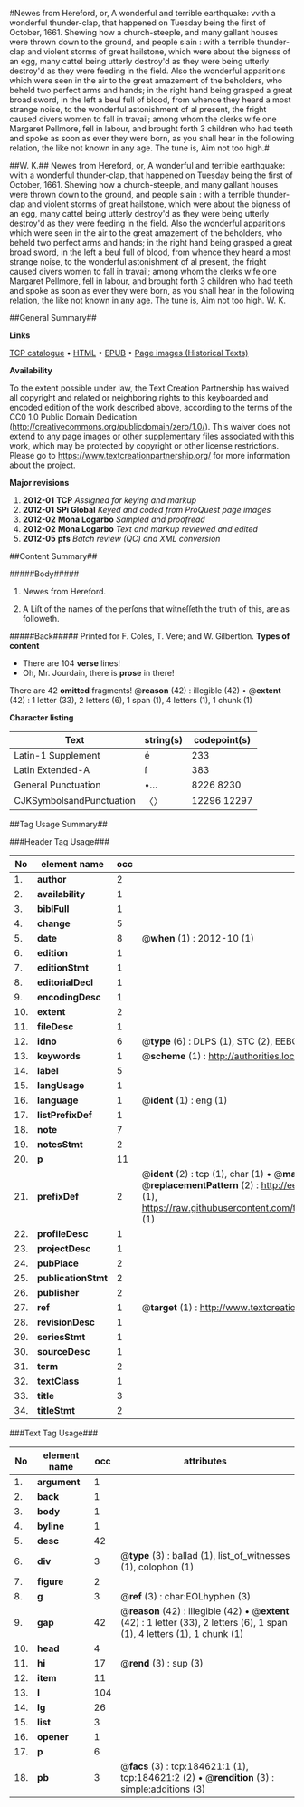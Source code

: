 #Newes from Hereford, or, A wonderful and terrible earthquake: vvith a wonderful thunder-clap, that happened on Tuesday being the first of October, 1661.  Shewing how a church-steeple, and many gallant houses were thrown down to the ground, and people slain : with a terrible thunder-clap and violent storms of great hailstone, which were about the bigness of an egg, many cattel being utterly destroy'd as they were being utterly destroy'd as they were feeding in the field.  Also the wonderful apparitions which were seen in the air to the great amazement of the beholders, who beheld two perfect arms and hands; in the right hand being grasped a great broad sword, in the left a beul full of blood, from whence they heard a most strange noise, to the wonderful astonishment of al present, the fright caused divers women to fall in travail; among whom the clerks wife one Margaret Pellmore, fell in labour, and brought forth 3 children who had teeth and spoke as soon as ever they were born, as you shall hear in the following relation, the like not known in any age.  The tune is, Aim not too high.#

##W. K.##
Newes from Hereford, or, A wonderful and terrible earthquake: vvith a wonderful thunder-clap, that happened on Tuesday being the first of October, 1661.  Shewing how a church-steeple, and many gallant houses were thrown down to the ground, and people slain : with a terrible thunder-clap and violent storms of great hailstone, which were about the bigness of an egg, many cattel being utterly destroy'd as they were being utterly destroy'd as they were feeding in the field.  Also the wonderful apparitions which were seen in the air to the great amazement of the beholders, who beheld two perfect arms and hands; in the right hand being grasped a great broad sword, in the left a beul full of blood, from whence they heard a most strange noise, to the wonderful astonishment of al present, the fright caused divers women to fall in travail; among whom the clerks wife one Margaret Pellmore, fell in labour, and brought forth 3 children who had teeth and spoke as soon as ever they were born, as you shall hear in the following relation, the like not known in any age.  The tune is, Aim not too high.
W. K.

##General Summary##

**Links**

[TCP catalogue](http://www.ota.ox.ac.uk/tcp/)  • 
[HTML](http://tei.it.ox.ac.uk/tcp/Texts-HTML/free/B09/B09332.html)  • 
[EPUB](http://tei.it.ox.ac.uk/tcp/Texts-EPUB/free/B09/B09332.epub) • 
[Page images (Historical Texts)](https://historicaltexts.jisc.ac.uk/eebo-64551341e)

**Availability**

To the extent possible under law, the Text Creation Partnership has waived all copyright and related or neighboring rights to this keyboarded and encoded edition of the work described above, according to the terms of the CC0 1.0 Public Domain Dedication (http://creativecommons.org/publicdomain/zero/1.0/). This waiver does not extend to any page images or other supplementary files associated with this work, which may be protected by copyright or other license restrictions. Please go to https://www.textcreationpartnership.org/ for more information about the project.

**Major revisions**

1. __2012-01__ __TCP__ *Assigned for keying and markup*
1. __2012-01__ __SPi Global__ *Keyed and coded from ProQuest page images*
1. __2012-02__ __Mona Logarbo__ *Sampled and proofread*
1. __2012-02__ __Mona Logarbo__ *Text and markup reviewed and edited*
1. __2012-05__ __pfs__ *Batch review (QC) and XML conversion*

##Content Summary##

#####Body#####

1. Newes from Hereford.

1. A Liſt of the names of the perſons that witneſſeth the truth of this, are as followeth.

#####Back#####
Printed for F. Coles, T. Vere; and W. Gilbertſon.
**Types of content**

  * There are 104 **verse** lines!
  * Oh, Mr. Jourdain, there is **prose** in there!

There are 42 **omitted** fragments! 
 @__reason__ (42) : illegible (42)  •  @__extent__ (42) : 1 letter (33), 2 letters (6), 1 span (1), 4 letters (1), 1 chunk (1)

**Character listing**


|Text|string(s)|codepoint(s)|
|---|---|---|
|Latin-1 Supplement|é|233|
|Latin Extended-A|ſ|383|
|General Punctuation|•…|8226 8230|
|CJKSymbolsandPunctuation|〈〉|12296 12297|

##Tag Usage Summary##

###Header Tag Usage###

|No|element name|occ|attributes|
|---|---|---|---|
|1.|__author__|2||
|2.|__availability__|1||
|3.|__biblFull__|1||
|4.|__change__|5||
|5.|__date__|8| @__when__ (1) : 2012-10 (1)|
|6.|__edition__|1||
|7.|__editionStmt__|1||
|8.|__editorialDecl__|1||
|9.|__encodingDesc__|1||
|10.|__extent__|2||
|11.|__fileDesc__|1||
|12.|__idno__|6| @__type__ (6) : DLPS (1), STC (2), EEBO-CITATION (1), OCLC (1), VID (1)|
|13.|__keywords__|1| @__scheme__ (1) : http://authorities.loc.gov/ (1)|
|14.|__label__|5||
|15.|__langUsage__|1||
|16.|__language__|1| @__ident__ (1) : eng (1)|
|17.|__listPrefixDef__|1||
|18.|__note__|7||
|19.|__notesStmt__|2||
|20.|__p__|11||
|21.|__prefixDef__|2| @__ident__ (2) : tcp (1), char (1)  •  @__matchPattern__ (2) : ([0-9\-]+):([0-9IVX]+) (1), (.+) (1)  •  @__replacementPattern__ (2) : http://eebo.chadwyck.com/downloadtiff?vid=$1&page=$2 (1), https://raw.githubusercontent.com/textcreationpartnership/Texts/master/tcpchars.xml#$1 (1)|
|22.|__profileDesc__|1||
|23.|__projectDesc__|1||
|24.|__pubPlace__|2||
|25.|__publicationStmt__|2||
|26.|__publisher__|2||
|27.|__ref__|1| @__target__ (1) : http://www.textcreationpartnership.org/docs/. (1)|
|28.|__revisionDesc__|1||
|29.|__seriesStmt__|1||
|30.|__sourceDesc__|1||
|31.|__term__|2||
|32.|__textClass__|1||
|33.|__title__|3||
|34.|__titleStmt__|2||


###Text Tag Usage###

|No|element name|occ|attributes|
|---|---|---|---|
|1.|__argument__|1||
|2.|__back__|1||
|3.|__body__|1||
|4.|__byline__|1||
|5.|__desc__|42||
|6.|__div__|3| @__type__ (3) : ballad (1), list_of_witnesses (1), colophon (1)|
|7.|__figure__|2||
|8.|__g__|3| @__ref__ (3) : char:EOLhyphen (3)|
|9.|__gap__|42| @__reason__ (42) : illegible (42)  •  @__extent__ (42) : 1 letter (33), 2 letters (6), 1 span (1), 4 letters (1), 1 chunk (1)|
|10.|__head__|4||
|11.|__hi__|17| @__rend__ (3) : sup (3)|
|12.|__item__|11||
|13.|__l__|104||
|14.|__lg__|26||
|15.|__list__|3||
|16.|__opener__|1||
|17.|__p__|6||
|18.|__pb__|3| @__facs__ (3) : tcp:184621:1 (1), tcp:184621:2 (2)  •  @__rendition__ (3) : simple:additions (3)|

